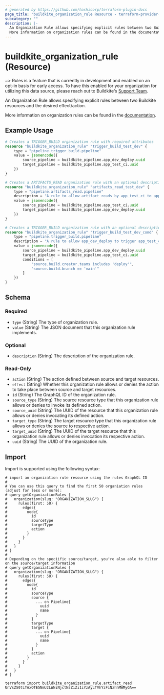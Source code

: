 ```yaml
---
# generated by https://github.com/hashicorp/terraform-plugin-docs
page_title: "buildkite_organization_rule Resource - terraform-provider-buildkite"
subcategory: ""
description: |-
  An Organization Rule allows specifying explicit rules between two Buildkite resources and the desired effect/action.
  More information on organization rules can be found in the documentation https://buildkite.com/docs/pipelines/rules.
---
```


# buildkite_organization_rule (Resource)

~> Rules is a feature that is currently in development and enabled on an opt-in basis for early access. To have this enabled for your organization for utilizing this data source, please reach out to Buildkite's [Support Team](mailto:support%40buildkite.com).

An Organization Rule allows specifying explicit rules between two Buildkite resources and the desired effect/action. 

More information on organization rules can be found in the [documentation](https://buildkite.com/docs/pipelines/rules).

## Example Usage

```terraform
# Creates a TRIGGER_BUILD organization rule with required attributes
resource "buildkite_organization_rule" "trigger_build_test_dev" {
    type = "pipeline.trigger_build.pipeline"
    value = jsonencode({
        source_pipeline = buildkite_pipeline.app_dev_deploy.uuid
        target_pipeline = buildkite_pipeline.app_test_ci.uuid
    })
}

# Creates a ARTIFACTS_READ organization rule with an optional description
resource "buildkite_organization_rule" "artifacts_read_test_dev" {
    type = "pipeline.artifacts_read.pipeline"
    description = "A rule to allow artifact reads by app_test_ci to app_dev_deploy"
    value = jsonencode({
        source_pipeline = buildkite_pipeline.app_test_ci.uuid
        target_pipeline = buildkite_pipeline.app_dev_deploy.uuid
    })
}

# Creates a TRIGGER_BUILD organization rule with an optional description and conditions
resource "buildkite_organization_rule" "trigger_build_test_dev_cond" {
    type = "pipeline.trigger_build.pipeline"
    description = "A rule to allow app_dev_deploy to trigger app_test_ci builds with conditions"
    value = jsonencode({
        source_pipeline = buildkite_pipeline.app_dev_deploy.uuid
        target_pipeline = buildkite_pipeline.app_test_ci.uuid
        conditions = [
            "source.build.creator.teams includes 'deploy'",
            "source.build.branch == 'main'"
        ]
    })
}
```

## Schema

### Required

- `type` (String) The type of organization rule.
- `value` (String) The JSON document that this organization rule implements.

### Optional

- `description` (String) The description of the organization rule.

### Read-Only

- `action` (String) The action defined between source and target resources.
- `effect` (String) Whether this organization rule allows or denies the action to take place between source and target resources.
- `id` (String) The GraphQL ID of the organization rule.
- `source_type` (String) The source resource type that this organization rule allows or denies to invoke its defined action.
- `source_uuid` (String) The UUID of the resource that this organization rule allows or denies invocating its defined action.
- `target_type` (String) The target resource type that this organization rule allows or denies the source to respective action.
- `target_uuid` (String) The UUID of the target resource that this organization rule allows or denies invocation its respective action.
- `uuid` (String) The UUID of the organization rule.

## Import

Import is supported using the following syntax:

```shell
# import an organization rule resource using the rules GraphQL ID
#
# You can use this query to find the first 50 organiation rules (adjust for less or more):
# query getOrganizationRules {
#   organization(slug: "ORGANIZATION_SLUG") {
#     rules(first: 50) {
#       edges{
#         node{
#           id
#           sourceType
#           targetType
#           action
#         }
#       }
#     }
#   }
# }
#
# Depending on the speciific source/target, you're also able to filter on the source/target information
# query getOrganizationRules {
#   organization(slug: "ORGANIZATION_SLUG") {
#     rules(first: 50) {
#       edges{
#         node{
#           id
#           sourceType
#           source {
#             ... on Pipeline{
#               uuid
#               name
#             }            
#           }
#           targetType
#           target {
#             ... on Pipeline{
#               uuid
#               name
#             }            
#           }
#           action
#         }
#       }
#     }
#   }
# }

terraform import buildkite_organization_rule.artifact_read UnVsZS0tLTAxOTE5NmU2LWNiNjctNzZiZi1iYzAyLTVhYzFiNzhhMWMyOA==
```
